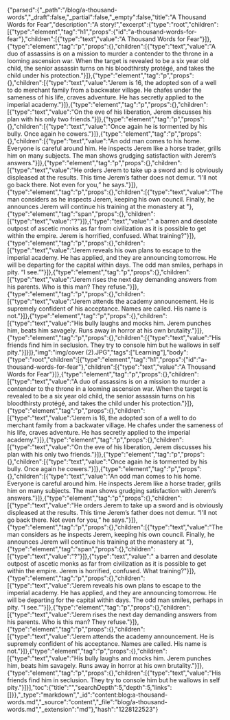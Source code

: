 {"parsed":{"_path":"/blog/a-thousand-words","_draft":false,"_partial":false,"_empty":false,"title":"A Thousand Words for Fear","description":"A story!","excerpt":{"type":"root","children":[{"type":"element","tag":"h1","props":{"id":"a-thousand-words-for-fear"},"children":[{"type":"text","value":"A Thousand Words for Fear"}]},{"type":"element","tag":"p","props":{},"children":[{"type":"text","value":"A duo of assassins is on a mission to murder a contender to the throne in a looming ascension war. When the target is revealed to be a six year old child, the senior assassin turns on his bloodthirsty protégé, and takes the child under his protection."}]},{"type":"element","tag":"p","props":{},"children":[{"type":"text","value":"Jerem is 16, the adopted son of a well to do merchant family from a backwater village. He chafes under the sameness of his life, craves adventure. He has secretly applied to the imperial academy."}]},{"type":"element","tag":"p","props":{},"children":[{"type":"text","value":"On the eve of his liberation, Jerem discusses his plan with his only two friends."}]},{"type":"element","tag":"p","props":{},"children":[{"type":"text","value":"Once again he is tormented by his bully. Once again he cowers."}]},{"type":"element","tag":"p","props":{},"children":[{"type":"text","value":"An odd man comes to his home. Everyone is careful around him. He inspects Jerem like a horse trader, grills him on many subjects. The man shows grudging satisfaction with Jerem’s answers."}]},{"type":"element","tag":"p","props":{},"children":[{"type":"text","value":"He orders Jerem to take up a sword and is obviously displeased at the results. This time Jerem’s father does not demur. “I'll not go back there. Not even for you,” he says."}]},{"type":"element","tag":"p","props":{},"children":[{"type":"text","value":"The man considers as he inspects Jerem, keeping his own council. Finally, he announces Jerem will continue his training at the monastery at "},{"type":"element","tag":"span","props":{},"children":[{"type":"text","value":"?"}]},{"type":"text","value":" a barren and desolate outpost of ascetic monks as far from civilization as it is possible to get within the empire. Jerem is horrified, confused. What training?"}]},{"type":"element","tag":"p","props":{},"children":[{"type":"text","value":"Jerem reveals his own plans to escape to the imperial academy. He has applied, and they are announcing tomorrow. He will be departing for the capital within days. The odd man smiles, perhaps in pity. “I see.”"}]},{"type":"element","tag":"p","props":{},"children":[{"type":"text","value":"Jerem rises the next day demanding answers from his parents. Who is this man? They refuse."}]},{"type":"element","tag":"p","props":{},"children":[{"type":"text","value":"Jerem attends the academy announcement. He is supremely confident of his acceptance. Names are called. His name is not."}]},{"type":"element","tag":"p","props":{},"children":[{"type":"text","value":"His bully laughs and mocks him. Jerem punches him, beats him savagely. Runs away in horror at his own brutality."}]},{"type":"element","tag":"p","props":{},"children":[{"type":"text","value":"His friends find him in seclusion. They try to console him but he wallows in self pity."}]}]},"img":"img/cover (2).JPG","tags":["Learning"],"body":{"type":"root","children":[{"type":"element","tag":"h1","props":{"id":"a-thousand-words-for-fear"},"children":[{"type":"text","value":"A Thousand Words for Fear"}]},{"type":"element","tag":"p","props":{},"children":[{"type":"text","value":"A duo of assassins is on a mission to murder a contender to the throne in a looming ascension war. When the target is revealed to be a six year old child, the senior assassin turns on his bloodthirsty protégé, and takes the child under his protection."}]},{"type":"element","tag":"p","props":{},"children":[{"type":"text","value":"Jerem is 16, the adopted son of a well to do merchant family from a backwater village. He chafes under the sameness of his life, craves adventure. He has secretly applied to the imperial academy."}]},{"type":"element","tag":"p","props":{},"children":[{"type":"text","value":"On the eve of his liberation, Jerem discusses his plan with his only two friends."}]},{"type":"element","tag":"p","props":{},"children":[{"type":"text","value":"Once again he is tormented by his bully. Once again he cowers."}]},{"type":"element","tag":"p","props":{},"children":[{"type":"text","value":"An odd man comes to his home. Everyone is careful around him. He inspects Jerem like a horse trader, grills him on many subjects. The man shows grudging satisfaction with Jerem’s answers."}]},{"type":"element","tag":"p","props":{},"children":[{"type":"text","value":"He orders Jerem to take up a sword and is obviously displeased at the results. This time Jerem’s father does not demur. “I'll not go back there. Not even for you,” he says."}]},{"type":"element","tag":"p","props":{},"children":[{"type":"text","value":"The man considers as he inspects Jerem, keeping his own council. Finally, he announces Jerem will continue his training at the monastery at "},{"type":"element","tag":"span","props":{},"children":[{"type":"text","value":"?"}]},{"type":"text","value":" a barren and desolate outpost of ascetic monks as far from civilization as it is possible to get within the empire. Jerem is horrified, confused. What training?"}]},{"type":"element","tag":"p","props":{},"children":[{"type":"text","value":"Jerem reveals his own plans to escape to the imperial academy. He has applied, and they are announcing tomorrow. He will be departing for the capital within days. The odd man smiles, perhaps in pity. “I see.”"}]},{"type":"element","tag":"p","props":{},"children":[{"type":"text","value":"Jerem rises the next day demanding answers from his parents. Who is this man? They refuse."}]},{"type":"element","tag":"p","props":{},"children":[{"type":"text","value":"Jerem attends the academy announcement. He is supremely confident of his acceptance. Names are called. His name is not."}]},{"type":"element","tag":"p","props":{},"children":[{"type":"text","value":"His bully laughs and mocks him. Jerem punches him, beats him savagely. Runs away in horror at his own brutality."}]},{"type":"element","tag":"p","props":{},"children":[{"type":"text","value":"His friends find him in seclusion. They try to console him but he wallows in self pity."}]}],"toc":{"title":"","searchDepth":5,"depth":5,"links":[]}},"_type":"markdown","_id":"content:blog:a-thousand-words.md","_source":"content","_file":"blog/a-thousand-words.md","_extension":"md"},"hash":"1228122523"}